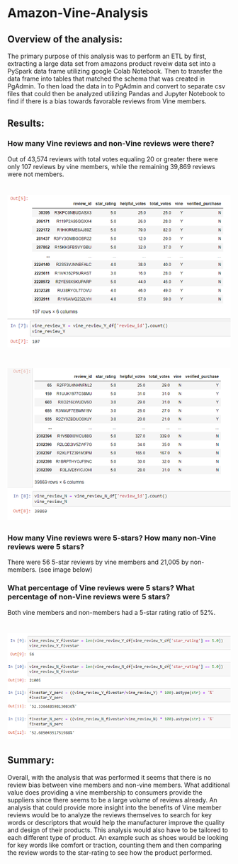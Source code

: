 # Amazon-Vine-Analysis
## Overview of the analysis:
The primary purpose of this analysis was to perform an ETL by first, extracting a large data set from amazons product reveiw data set into a PySpark data frame utilizing google Colab Notebook. Then to transfer the data frame into tables that matched the schema that was created in PgAdmin. To then load the data in to PgAdmin and convert to separate csv files that could then be analyzed utilizing Pandas and Jupyter Notebook to find if there is a bias towards favorable reviews from Vine members.
## Results: 
### How many Vine reviews and non-Vine reviews were there? 
Out of 43,574 reviews with total votes equaling 20 or greater there were only 107 reviews by vine members, while the remaining 39,869 reviews were not members. 
# ![](Images/vine_members_count.PNG)
# ![](Images/nonvine_members_count.PNG)
### How many Vine reviews were 5-stars? How many non-Vine reviews were 5 stars?
There were 56 5-star reviews by vine members and 21,005 by non-members. (see image below)
### What percentage of Vine reviews were 5 stars? What percentage of non-Vine reviews were 5 stars?
Both vine members and non-members had a 5-star rating ratio of 52%.
# ![](Images/fivestar_review.PNG)
## Summary: 
Overall, with the analysis that was performed it seems that there is no review bias between vine members and non-vine members. What additional value does providing a vine membership to consumers provide the suppliers since there seems to be a large volume of reviews already. An analysis that could provide more insight into the benefits of Vine member reviews would be to analyze the reviews themselves to search for key words or descriptors that would help the manufacturer improve the quality and design of their products. This analysis would also have to be tailored to each different type of product. An example such as shoes would be looking for key words like comfort or traction, counting them and then comparing the review words to the star-rating to see how the product performed.


